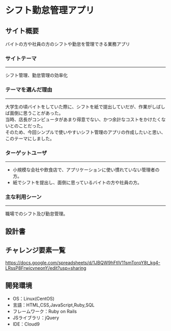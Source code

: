 # シフト勤怠管理アプリ

## サイト概要
バイトの方や社員の方のシフトや勤怠を管理できる業務アプリ

### サイトテーマ
***
シフト管理、勤怠管理の効率化

### テーマを選んだ理由
***
  大学生の頃バイトをしていた際に、シフトを紙で提出していだが、作業がしばしば面倒に思うことがあった。
  <br>
  当時、店長がコンピュータがあまり得意でない、かつ余計なコストをかけたくないとのことだった。
  <br>
  そのため、今回シンプルで使いやすいシフト管理のアプリの作成したいと思い、このテーマにしました。


### ターゲットユーザ
***
 - 小規模な会社や飲食店で、アプリケーションに使い慣れていない管理者の方。
 - 紙でシフトを提出し、面倒に思っているバイトの方や社員の方。


### 主な利用シーン
***
  職場でのシフト及び勤怠管理。


## 設計書


## チャレンジ要素一覧
https://docs.google.com/spreadsheets/d/1JBQW9hFtIV11smTorqY8t_kg4-LRssP8FrwicvneonY/edit?usp=sharing

## 開発環境
- OS：Linux(CentOS)
- 言語：HTML,CSS,JavaScript,Ruby,SQL
- フレームワーク：Ruby on Rails
- JSライブラリ：jQuery
- IDE：Cloud9